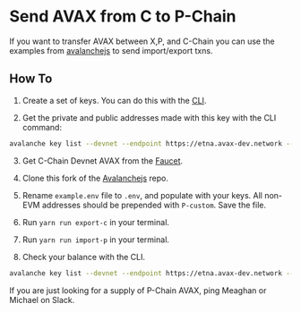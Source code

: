 # Send AVAX from C to P-Chain

If you want to transfer AVAX between X,P, and C-Chain you can use the examples from [avalanchejs](https://github.com/meaghanfitzgerald/avalanchejs) to send import/export txns.

## How To

1. Create a set of keys. You can do this with the [CLI](https://docs.avax.network/tooling/avalanche-cli#key-create).

2. Get the private and public addresses made with this key with the CLI command:

```zsh
avalanche key list --devnet --endpoint https://etna.avax-dev.network --keys <KEYNAME>
```

3. Get C-Chain Devnet AVAX from the [Faucet](https://core.app/tools/testnet-faucet/?subnet=cdevnet&token=cdevnet).

4. Clone this fork of the [Avalanchejs](https://github.com/meaghanfitzgerald/avalanchejs) repo.

5. Rename `example.env` file to `.env`, and populate with your keys. All non-EVM addresses should be prepended with `P-custom`. Save the file.

6. Run `yarn run export-c` in your terminal.

7. Run `yarn run import-p` in your terminal.

8. Check your balance with the CLI.

```zsh
avalanche key list --devnet --endpoint https://etna.avax-dev.network --keys <KEYNAME>
```

If you are just looking for a supply of P-Chain AVAX, ping Meaghan or Michael on Slack.

